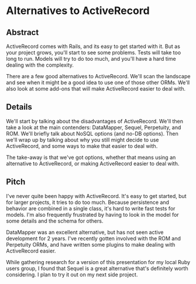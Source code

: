 Alternatives to ActiveRecord
============================

Abstract
--------

ActiveRecord comes with Rails, and its easy to get started with it.
But as your project grows, you'll start to see some problems.
Tests will take too long to run. Models will try to do too much,
and you'll have a hard time dealing with the complexity.

There are a few good alternatives to ActiveRecord. We'll scan the landscape
and see when it might be a good idea to use one of those other ORMs. We'll
also look at some add-ons that will make ActiveRecord easier to deal with.


Details
-------

We'll start by talking about the disadvantages of ActiveRecord.
We'll then take a look at the main contenders: DataMapper, Sequel, Perpetuity, and ROM.
We'll briefly talk about NoSQL options (and no-DB options).
Then we'll wrap up by talking about why you still might decide to use 
ActiveRecord, and some ways to make that easier to deal with.

The take-away is that we've got options, whether that means using an
alternative to ActiveRecord, or making ActiveRecord easier to deal with.


Pitch
-----

I've never quite been happy with ActiveRecord. It's easy to get started,
but for larger projects, it tries to do too much. Because persistence and
behavior are combined in a single class, it's hard to write fast tests for
models. I'm also frequently frustrated by having to look in the model for
some details and the schema for others.

DataMapper was an excellent alternative, but has not seen active
development for 2 years. I've recently gotten involved with the ROM and
Perpetuity ORMs, and have written some plugins to make dealing with 
ActiveRecord easier.

While gathering research for a version of this presentation for my local
Ruby users group, I found that Sequel is a great alternative that's
definitely worth considering. I plan to try it out on my next side project.
